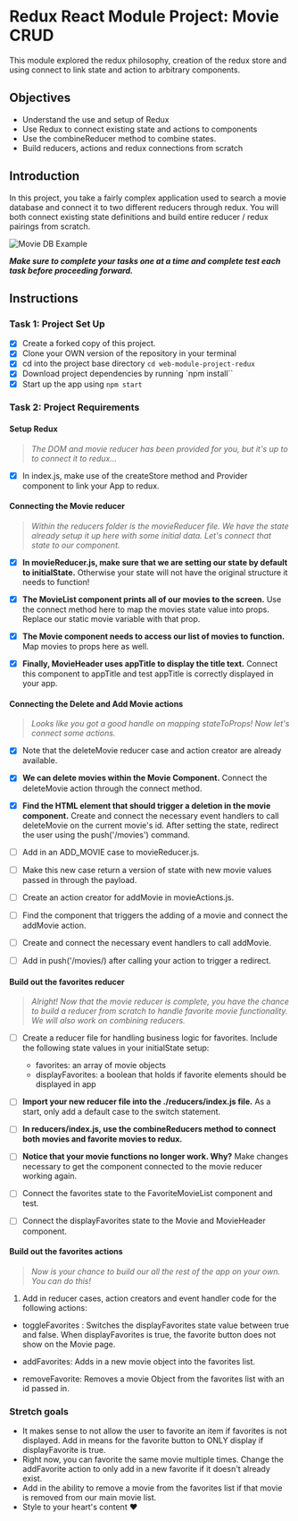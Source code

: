 # Redux React Module Project: Movie CRUD

This module explored the redux philosophy, creation of the redux store and using connect to link state and action to arbitrary components.

## Objectives
- Understand the use and setup of Redux
- Use Redux to connect existing state and actions to components
- Use the combineReducer method to combine states.
- Build reducers, actions and redux connections from scratch

## Introduction
In this project, you take a fairly complex application used to search a movie database and connect it to two different reducers through redux. You will both connect existing state definitions and build entire reducer / redux pairings from scratch.

![Movie DB Example](project-goals.gif)

***Make sure to complete your tasks one at a time and complete test each task before proceeding forward.***

## Instructions
### Task 1: Project Set Up
* [X] Create a forked copy of this project.
* [X] Clone your OWN version of the repository in your terminal
* [X] cd into the project base directory `cd web-module-project-redux`
* [X] Download project dependencies by running `npm install``
* [X] Start up the app using `npm start`

### Task 2: Project Requirements
#### Setup Redux
> *The DOM and movie reducer has been provided for you, but it's up to to connect it to redux...*

* [X] In index.js, make use of the createStore method and Provider component to link your App to redux.

#### Connecting the Movie reducer
> *Within the reducers folder is the movieReducer file. We have the state already setup it up here with some initial data. Let's connect that state to our component.*

* [X] **In movieReducer.js, make sure that we are setting our state by default to initialState.** Otherwise your state will not have the original structure it needs to function!

* [X] **The MovieList component prints all of our movies to the screen.** Use the connect method here to map the movies state value into props. Replace our static movie variable with that prop.

* [X] **The Movie component needs to access our list of movies to function.** Map movies to props here as well.

* [X] **Finally, MovieHeader uses appTitle to display the title text.** Connect this component to appTitle and test appTitle is correctly displayed in your app.


#### Connecting the Delete and Add Movie actions
> *Looks like you got a good handle on mapping stateToProps! Now let's connect some actions.*

* [X] Note that the deleteMovie reducer case and action creator are already available.

* [X] **We can delete movies within the Movie Component.** Connect the deleteMovie action through the connect method.

* [X] **Find the HTML element that should trigger a deletion in the movie component.** Create and connect the necessary event handlers to call deleteMovie on the current movie's id. After setting the state, redirect the user using the push('/movies') command.

* [ ] Add in an ADD_MOVIE case to movieReducer.js.
* [ ] Make this new case return a version of state with new movie values passed in through the payload.
* [ ] Create an action creator for addMovie in movieActions.js.
* [ ] Find the component that triggers the adding of a movie and connect the addMovie action.
* [ ] Create and connect the necessary event handlers to call addMovie.
* [ ] Add in push('/movies/) after calling your action to trigger a redirect.

#### Build out the favorites reducer
> *Alright! Now that the movie reducer is complete, you have the chance to build a reducer from scratch to handle favorite movie functionality. We will also work on combining reducers.*

* [ ] Create a reducer file for handling business logic for favorites. Include the following state values in your initialState setup:
  -  favorites: an array of movie objects
  -  displayFavorites: a boolean that holds if favorite elements should be displayed in app

* [ ] **Import your new reducer file into the ./reducers/index.js file.** As a start, only add a default case to the switch statement.

* [ ] **In reducers/index.js, use the combineReducers method to connect both movies and favorite movies to redux.**

* [ ] **Notice that your movie functions no longer work. Why?** Make changes necessary to get the component connected to the movie reducer working again.

* [ ] Connect the favorites state to the FavoriteMovieList component and test.

* [ ] Connect the displayFavorites state to the Movie and MovieHeader component.

#### Build out the favorites actions
> *Now is your chance to build our all the rest of the app on your own. You can do this!*

1. Add in reducer cases, action creators and event handler code for the following actions:
  - toggleFavorites : Switches the displayFavorites state value between true and false. When displayFavorites is true, the favorite button does not show on the Movie page.
  
  - addFavorites: Adds in a new movie object into the favorites list.
  - removeFavorite: Removes a movie Object from the favorites list with an id passed in.

### Stretch goals
- It makes sense to not allow the user to favorite an item if favorites is not displayed. Add in means for the favorite button to ONLY display if displayFavorite is true.
- Right now, you can favorite the same movie multiple times. Change the addFavorite action to only add in a new favorite if it doesn't already exist.
- Add in the ability to remove a movie from the favorites list if that movie is removed from our main movie list.
- Style to your heart's content ❤️
